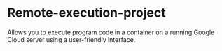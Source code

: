 # Remote-execution-project
Allows you to execute program code in a container on a running Google Cloud server using a user-friendly interface.
